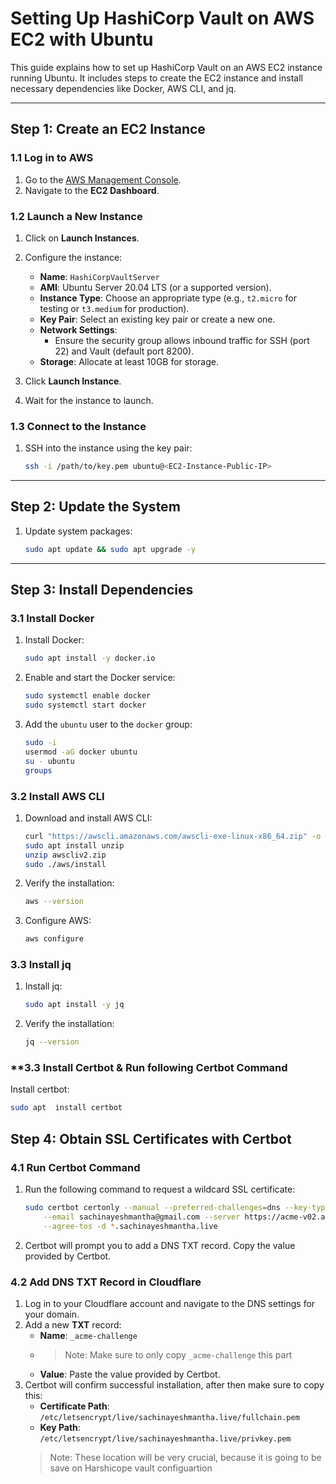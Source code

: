 # Setting Up HashiCorp Vault on AWS EC2 with Ubuntu

This guide explains how to set up HashiCorp Vault on an AWS EC2 instance running Ubuntu. It includes steps to create the EC2 instance and install necessary dependencies like Docker, AWS CLI, and jq.

---

## **Step 1: Create an EC2 Instance**

### **1.1 Log in to AWS**
1. Go to the [AWS Management Console](https://aws.amazon.com/console/).
2. Navigate to the **EC2 Dashboard**.

### **1.2 Launch a New Instance**
1. Click on **Launch Instances**.
2. Configure the instance:
   - **Name**: `HashiCorpVaultServer`
   - **AMI**: Ubuntu Server 20.04 LTS (or a supported version).
   - **Instance Type**: Choose an appropriate type (e.g., `t2.micro` for testing or `t3.medium` for production).
   - **Key Pair**: Select an existing key pair or create a new one.
   - **Network Settings**:
     - Ensure the security group allows inbound traffic for SSH (port 22) and Vault (default port 8200).
   - **Storage**: Allocate at least 10GB for storage.

3. Click **Launch Instance**.
4. Wait for the instance to launch.

### **1.3 Connect to the Instance**
1. SSH into the instance using the key pair:
   ```bash
   ssh -i /path/to/key.pem ubuntu@<EC2-Instance-Public-IP>
   ```

---

## **Step 2: Update the System**
1. Update system packages:
   ```bash
   sudo apt update && sudo apt upgrade -y
   ```

---

## **Step 3: Install Dependencies**

### **3.1 Install Docker**
1. Install Docker:
   ```bash
   sudo apt install -y docker.io
   ```
2. Enable and start the Docker service:
   ```bash
   sudo systemctl enable docker
   sudo systemctl start docker
   ```
3. Add the `ubuntu` user to the `docker` group:
   ```bash
   sudo -i
   usermod -aG docker ubuntu
   su - ubuntu
   groups
   ```

### **3.2 Install AWS CLI**
1. Download and install AWS CLI:
   ```bash
   curl "https://awscli.amazonaws.com/awscli-exe-linux-x86_64.zip" -o "awscliv2.zip"
   sudo apt install unzip 
   unzip awscliv2.zip
   sudo ./aws/install
   ```
2. Verify the installation:
   ```bash
   aws --version
   ```
3. Configure AWS:
   ```bash
   aws configure 
   ```

### **3.3 Install jq**
1. Install jq:
   ```bash
   sudo apt install -y jq
   ```
2. Verify the installation:
   ```bash
   jq --version
   ```
### **3.3 Install Certbot & Run following Certbot Command ###
Install certbot:
   ```bash
   sudo apt  install certbot
   ```
## **Step 4: Obtain SSL Certificates with Certbot**

### **4.1 Run Certbot Command**
1. Run the following command to request a wildcard SSL certificate:
   ```bash
   sudo certbot certonly --manual --preferred-challenges=dns --key-type rsa \
       --email sachinayeshmantha@gmail.com --server https://acme-v02.api.letsencrypt.org/directory \
       --agree-tos -d *.sachinayeshmantha.live
   ```
2. Certbot will prompt you to add a DNS TXT record. Copy the value provided by Certbot.

### **4.2 Add DNS TXT Record in Cloudflare**
1. Log in to your Cloudflare account and navigate to the DNS settings for your domain.
2. Add a new **TXT** record:
   - **Name**: `_acme-challenge`
   - >Note: Make sure to only copy `_acme-challenge` this part
   - **Value**: Paste the value provided by Certbot.
3. Certbot will confirm successful installation, after then make sure to copy this:
   - **Certificate Path**: `/etc/letsencrypt/live/sachinayeshmantha.live/fullchain.pem`
   - **Key Path**: `/etc/letsencrypt/live/sachinayeshmantha.live/privkey.pem`
   >Note: These location will be very crucial, because it is going to be save on Harshicope vault  configuartion

